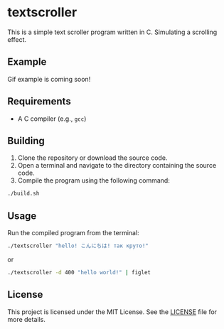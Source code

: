 # textscroller

This is a simple text scroller program written in C. Simulating a scrolling effect.

## Example

Gif example is coming soon!

## Requirements

- A C compiler (e.g., `gcc`)

## Building

1. Clone the repository or download the source code.
2. Open a terminal and navigate to the directory containing the source code.
3. Compile the program using the following command:
```sh
./build.sh
```

## Usage

Run the compiled program from the terminal:
```sh
./textscroller "hello! こんにちは! так круто!"
```
or
```sh
./textscroller -d 400 "hello world!" | figlet
```

## License

This project is licensed under the MIT License. See the [LICENSE](LICENSE) file for more details.
